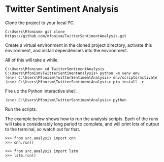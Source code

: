 # Twitter Sentiment Analysis

Clone the project to your local PC.

```
C:\Users\Mfonism> git clone https://github.com/mfonism/TwitterSentimentAnalysis.git
```

Create a virtual environment in the cloned project directory, activate this environment, and install dependencies into the environment.

All of this will take a while.

```
C:\Users\Mfonism> cd TwitterSentimentAnalysis
C:\Users\Mfonism\TwitterSentimentAnalysis> python -m venv env
(env) C:\Users\Mfonism\TwitterSentimentAnalysis> env/scripts/activate
(env) C:\Users\Mfonism\TwitterSentimentAnalysis> pip install -r
```

Fire up the Python interactive shell.

```
(env) C:\Users\Mfonism\TwitterSentimentAnalysis> python
```

Run the scripts.

The example below shows how to run the analysis scripts. Each of the runs will take a considerably long period to complete, and will print lots of output to the terminal, so watch out for that.

```
>>> from src.analysis import cnn
>>> cnn.run()
```

```
>>> from src.analysis import lstm
>>> lstm.run()
```
